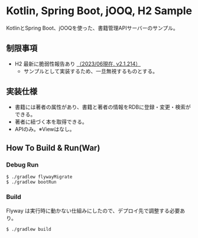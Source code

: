 
# Kotlin, Spring Boot, jOOQ, H2 Sample

KotlinとSpring Boot、jOOQを使った、書籍管理APIサーバーのサンプル。

## 制限事項

- H2 最新に脆弱性報告あり [（2023/06現在. v2.1.214）](https://mvnrepository.com/artifact/com.h2database/h2/2.1.214)
  - サンプルとして実装するため、一旦無視するものとする。

## 実装仕様

- 書籍には著者の属性があり、書籍と著者の情報をRDBに登録・変更・検索ができる。
- 著者に紐づく本を取得できる。
- APIのみ。※Viewはなし。

## How To Build & Run(War)

### Debug Run

```shell
$ ./gradlew flywayMigrate
$ ./gradlew bootRun
``` 

### Build

Flyway は実行時に動かない仕組みにしたので、デプロイ先で調整する必要あり。

```shell
$ ./gradlew build
```

